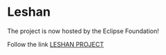 Leshan
======

The project is now hosted by the Eclipse Foundation!

Follow the link [LESHAN PROJECT](https://github.com/eclipse/leshan)
